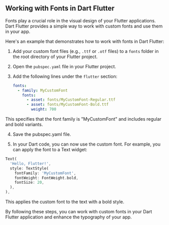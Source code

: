 ## Working with Fonts in Dart Flutter

Fonts play a crucial role in the visual design of your Flutter applications. Dart Flutter provides a simple way to work with custom fonts and use them in your app.

Here's an example that demonstrates how to work with fonts in Dart Flutter:

1. Add your custom font files (e.g., `.ttf` or `.otf` files) to a `fonts` folder in the root directory of your Flutter project.

2. Open the `pubspec.yaml` file in your Flutter project.

3. Add the following lines under the `flutter` section:

   ```yaml
   fonts:
     - family: MyCustomFont
       fonts:
         - asset: fonts/MyCustomFont-Regular.ttf
         - asset: fonts/MyCustomFont-Bold.ttf
           weight: 700
This specifies that the font family is "MyCustomFont" and includes regular and bold variants.

4. Save the pubspec.yaml file.

5. In your Dart code, you can now use the custom font. For example, you can apply the font to a Text widget:
``` dart
Text(
  'Hello, Flutter!',
  style: TextStyle(
    fontFamily: 'MyCustomFont',
    fontWeight: FontWeight.bold,
    fontSize: 20,
  ),
),
```
This applies the custom font to the text with a bold style.

By following these steps, you can work with custom fonts in your Dart Flutter application and enhance the typography of your app.
